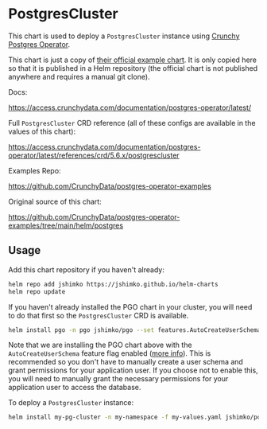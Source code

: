 # PostgresCluster

This chart is used to deploy a `PostgresCluster` instance using [Crunchy Postgres Operator](https://access.crunchydata.com/documentation/postgres-operator/latest).

This chart is just a copy of [their official example chart](https://github.com/CrunchyData/postgres-operator-examples/tree/main/helm/postgres). It is only copied here so that it is published in a Helm repository (the official chart is not published anywhere and requires a manual git clone).

Docs:

<https://access.crunchydata.com/documentation/postgres-operator/latest/>

Full `PostgresCluster` CRD reference (all of these configs are available in the values of this chart):

<https://access.crunchydata.com/documentation/postgres-operator/latest/references/crd/5.6.x/postgrescluster>

Examples Repo:

<https://github.com/CrunchyData/postgres-operator-examples>

Original source of this chart:

<https://github.com/CrunchyData/postgres-operator-examples/tree/main/helm/postgres>

## Usage

Add this chart repository if you haven't already:

```sh
helm repo add jshimko https://jshimko.github.io/helm-charts
helm repo update
```

If you haven't already installed the PGO chart in your cluster, you will need to do that first so the `PostgresCluster` CRD is available.

```sh
helm install pgo -n pgo jshimko/pgo --set features.AutoCreateUserSchema=true
```

Note that we are installing the PGO chart above with the `AutoCreateUserSchema` feature flag enabled ([more info](https://access.crunchydata.com/documentation/postgres-operator/latest/tutorials/basic-setup/user-management#automatically-creating-per-user-schemas)). This is recommended so you don't have to manually create a user schema and grant permissions for your application user. If you choose not to enable this, you will need to manually grant the necessary permissions for your application user to access the database.

To deploy a `PostgresCluster` instance:

```sh
helm install my-pg-cluster -n my-namespace -f my-values.yaml jshimko/postgrescluster --set autoCreateUserSchema=true
```

